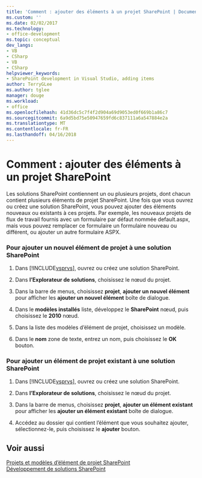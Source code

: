 ```yaml
---
title: 'Comment : ajouter des éléments à un projet SharePoint | Documents Microsoft'
ms.custom: ''
ms.date: 02/02/2017
ms.technology:
- office-development
ms.topic: conceptual
dev_langs:
- VB
- CSharp
- VB
- CSharp
helpviewer_keywords:
- SharePoint development in Visual Studio, adding items
author: TerryGLee
ms.author: tglee
manager: douge
ms.workload:
- office
ms.openlocfilehash: 41d36dc5c7f4f2d904a69d9053ed0f669b1a86c7
ms.sourcegitcommit: 6a9d5bd75e50947659fd6c837111a6a547884e2a
ms.translationtype: MT
ms.contentlocale: fr-FR
ms.lasthandoff: 04/16/2018
---
```

# <a name="how-to-add-items-to-a-sharepoint-project"></a>Comment : ajouter des éléments à un projet SharePoint
  Les solutions SharePoint contiennent un ou plusieurs projets, dont chacun contient plusieurs éléments de projet SharePoint. Une fois que vous ouvrez ou créez une solution SharePoint, vous pouvez ajouter des éléments nouveaux ou existants à ces projets. Par exemple, les nouveaux projets de flux de travail fournis avec un formulaire par défaut nommée default.aspx, mais vous pouvez remplacer ce formulaire un formulaire nouveau ou différent, ou ajouter un autre formulaire ASPX.  
  
### <a name="to-add-a-new-project-item-to-a-sharepoint-solution"></a>Pour ajouter un nouvel élément de projet à une solution SharePoint  
  
1.  Dans [!INCLUDE[vsprvs](../sharepoint/includes/vsprvs-md.md)], ouvrez ou créez une solution SharePoint.  
  
2.  Dans **l’Explorateur de solutions**, choisissez le nœud du projet.  
  
3.  Dans la barre de menus, choisissez **projet**, **ajouter un nouvel élément** pour afficher les **ajouter un nouvel élément** boîte de dialogue.  
  
4.  Dans le **modèles installés** liste, développez le **SharePoint** nœud, puis choisissez le **2010** nœud.  
  
5.  Dans la liste des modèles d’élément de projet, choisissez un modèle.  
  
6.  Dans le **nom** zone de texte, entrez un nom, puis choisissez le **OK** bouton.  
  
### <a name="to-add-an-existing-project-item-to-a-sharepoint-solution"></a>Pour ajouter un élément de projet existant à une solution SharePoint  
  
1.  Dans [!INCLUDE[vsprvs](../sharepoint/includes/vsprvs-md.md)], ouvrez ou créez une solution SharePoint.  
  
2.  Dans **l’Explorateur de solutions**, choisissez le nœud du projet.  
  
3.  Dans la barre de menus, choisissez **projet**, **ajouter un élément existant** pour afficher les **ajouter un élément existant** boîte de dialogue.  
  
4.  Accédez au dossier qui contient l’élément que vous souhaitez ajouter, sélectionnez-le, puis choisissez le **ajouter** bouton.  
  
## <a name="see-also"></a>Voir aussi  
 [Projets et modèles d’élément de projet SharePoint](../sharepoint/sharepoint-project-and-project-item-templates.md)   
 [Développement de solutions SharePoint](../sharepoint/developing-sharepoint-solutions.md)  
  
  